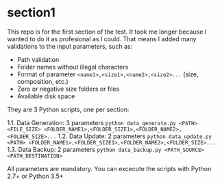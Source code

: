 # section1

This repo is for the first section of the test. It took me longer because I wanted to do it as profesional as I could. That means I added many validations to the input parameters, such as:

* Path validation
* Folder names without illegal characters
* Format of parameter `<name1>,<size1>,<name2>,<size2>...` (size, composition, etc.)
* Zero or negative size folders or files
* Available disk space

They are 3 Python scripts, one per section:

1.1. Data Generation: 3 parameters `python data_generate.py <PATH> <FILE_SIZE> <FOLDER_NAME1>,<FOLDER_SIZE1>,<FOLDER_NAME2>,<FOLDER_SIZE>...`
1.2. Data Update: 2 parameters `python data_update.py <PATH> <FOLDER_NAME1>,<FOLDER_SIZE1>,<FOLDER_NAME2>,<FOLDER_SIZE>...`
1.3. Data Backup: 2 parameters `python data_backup.py <PATH_SOURCE> <PATH_DESTINATION>`

All parameters are mandatory. You can excecute the scripts with Python 2.7+ or Python 3.5+





